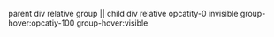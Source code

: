 parent div relative group ||
child div relative opcatity-0 invisible group-hover:opcatiy-100 group-hover:visible
